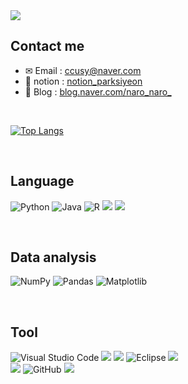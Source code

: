 <img src="https://capsule-render.vercel.app/api?type=waving&&color=0:FFC0CB,100:FFE4C4&height=300&section=header&text=こんにちは✿&fontSize=50&fontColor=FFFFFF&desc=日々努力を積み重ねていくエンジニアのパク·シヨンです。&descSize=23&descAlignY=65" />

## Contact me ##
- ✉ Email : [ccusy@naver.com](ccusy@naver.com)
- 💬 notion : [notion_parksiyeon](https://www.notion.so/b257ccb1e25e421b883902936df40b4e)
- 📝 Blog : [blog.naver.com/naro_naro_](https://blog.naver.com/naro_naro_)

</br>

[![Top Langs](https://github-readme-stats.vercel.app/api/top-langs/?username=naro-naro&langs_count=10&exclude_repo=Colab,summarize-hufs-noti&layout=donut)](https://github.com/naro-naro/github-readme-stats)
<!-- <br>![본인ID's github stats](https://github-readme-stats.vercel.app/api?username=naro-naro&show_icons=true) -->

</br>

## Language ##
![Python](https://img.shields.io/badge/python-3670A0?style=for-the-badge&logo=python&logoColor=white)
![Java](https://img.shields.io/badge/java-%23ED8B00.svg?style=for-the-badge&logo=openjdk&logoColor=white)
![R](https://img.shields.io/badge/r-%23276DC3.svg?style=for-the-badge&logo=r&logoColor=white)
<img src="https://img.shields.io/badge/Ruby-CC342D?style=for-the-badge&logo=ruby&logoColor=white"/>
<img src="https://img.shields.io/badge/MySQL-4479A1?style=for-the-badge&logo=mysql&logoColor=white"/>

</br>

 ## Data analysis ##
![NumPy](https://img.shields.io/badge/numpy-%23013243.svg?style=for-the-badge&logo=numpy&logoColor=white)
![Pandas](https://img.shields.io/badge/pandas-%23150458.svg?style=for-the-badge&logo=pandas&logoColor=white)
![Matplotlib](https://img.shields.io/badge/Matplotlib-%23ffffff.svg?style=for-the-badge&logo=Matplotlib&logoColor=black)
 
</br>

## Tool ##
![Visual Studio Code](https://img.shields.io/badge/Visual%20Studio%20Code-0078d7.svg?style=for-the-badge&logo=visual-studio-code&logoColor=white)
<img src="https://img.shields.io/badge/Rstudio-75AADB?style=for-the-badge&logo=rstudioide&logoColor=white"/>
<img src="https://img.shields.io/badge/Jupyterlab-F37626?style=for-the-badge&logo=jupyter&logoColor=white"/>
![Eclipse](https://img.shields.io/badge/Eclipse-FE7A16.svg?style=for-the-badge&logo=Eclipse&logoColor=white)
<img src="https://img.shields.io/badge/Google Colab-F9AB00?style=for-the-badge&logo=Google Colab&logoColor=white"/>
<br>
<img src="https://img.shields.io/badge/AWS EC2-232F3E?style=for-the-badge&logo=amazonwebservices&logoColor=white"/>
![GitHub](https://img.shields.io/badge/github-%23121011.svg?style=for-the-badge&logo=github&logoColor=white)
<img src="https://img.shields.io/badge/Notion-000000?style=for-the-badge&logo=notion&logoColor=white"/>

</br>
